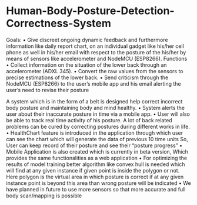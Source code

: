 # Human-Body-Posture-Detection-Correctness-System

Goals:
• Give discreet ongoing dynamic feedback and furthermore information like daily report
chart, on an individual gadget like his/her cell phone as well in his/her email with respect
to the posture of the his/her by means of sensors like accelerometer and NodeMCU
(ESP8266).
Functions
• Collect information on the situation of the lower back through an accelerometer (ADXL
345).
• Convert the raw values from the sensors to precise estimations of the lower back.
• Send criticism through the NodeMCU (ESP8266) to the user’s mobile app and his email
alerting the user’s need to revise their posture


A system which is in the form of a belt is designed help correct incorrect body posture and
maintaining body and mind healthy.
• System alerts the user about their inaccurate posture in time via a mobile app.
• User will also be able to track real time activity of his posture. A lot of back related
problems can be cured by correcting postures during different works in life.
• HealthChart feature is introduced in the application through which user can see the chart
which will generate the data of previous 10 time units So, User can keep record of their
posture and see their “posture progress”
• Mobile Application is also created which is currently in beta version, Which provides the
same functionalities as a web application
• For optimizing the results of model training better algorithm like convex hull is needed
which will find at any given instance if given point is inside the polygon or not. Here
polygon is the virtual area in which posture is correct if at any given instance point is
beyond this area than wrong posture will be indicated
• We have planned in future to use more sensors so that more accurate and full body
scan/mapping is possible
